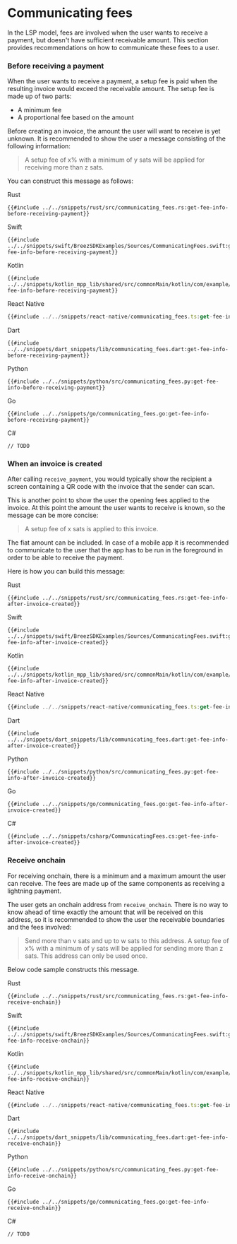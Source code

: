# Communicating fees

In the LSP model, fees are involved when the user wants to receive a payment, but doesn't have sufficient receivable amount. This section provides recommendations on how to communicate these fees to a user.

### Before receiving a payment
When the user wants to receive a payment, a setup fee is paid when the resulting invoice would exceed the receivable amount.
The setup fee is made up of two parts:
- A minimum fee
- A proportional fee based on the amount

Before creating an invoice, the amount the user will want to receive is yet unknown. It is recommended to show the user a message consisting of the following information:

> A setup fee of x% with a minimum of y sats will be applied for receiving more than z sats.

You can construct this message as follows:

<custom-tabs category="lang">
<div slot="title">Rust</div>
<section>

```rust,ignore
{{#include ../../snippets/rust/src/communicating_fees.rs:get-fee-info-before-receiving-payment}}
```
</section>

<div slot="title">Swift</div>
<section>

```swift,ignore
{{#include ../../snippets/swift/BreezSDKExamples/Sources/CommunicatingFees.swift:get-fee-info-before-receiving-payment}}
```
</section>

<div slot="title">Kotlin</div>
<section>

```kotlin,ignore
{{#include ../../snippets/kotlin_mpp_lib/shared/src/commonMain/kotlin/com/example/kotlinmpplib/CommunicatingFees.kt:get-fee-info-before-receiving-payment}}
```
</section>

<div slot="title">React Native</div>
<section>

```typescript
{{#include ../../snippets/react-native/communicating_fees.ts:get-fee-info-before-receiving-payment}}
```
</section>

<div slot="title">Dart</div>
<section>

```dart,ignore
{{#include ../../snippets/dart_snippets/lib/communicating_fees.dart:get-fee-info-before-receiving-payment}}
```
</section>

<div slot="title">Python</div>
<section>

```python,ignore
{{#include ../../snippets/python/src/communicating_fees.py:get-fee-info-before-receiving-payment}}
```
</section>

<div slot="title">Go</div>
<section>

```go,ignore
{{#include ../../snippets/go/communicating_fees.go:get-fee-info-before-receiving-payment}}
```
</section>

<div slot="title">C#</div>
<section>

```cs,ignore
// TODO
```
</section>
</custom-tabs>

### When an invoice is created
After calling `receive_payment`, you would typically show the recipient a screen containing a QR code with the invoice that the sender can scan.

This is another point to show the user the opening fees applied to the invoice. At this point the amount the user wants to receive is known, so the message can be more concise:

> A setup fee of x sats is applied to this invoice.

The fiat amount can be included. In case of a mobile app it is recommended to communicate to the user that the app has to be run in the foreground in order to be able to receive the payment.

Here is how you can build this message:

<custom-tabs category="lang">
<div slot="title">Rust</div>
<section>

```rust,ignore
{{#include ../../snippets/rust/src/communicating_fees.rs:get-fee-info-after-invoice-created}}
```
</section>

<div slot="title">Swift</div>
<section>

```swift,ignore
{{#include ../../snippets/swift/BreezSDKExamples/Sources/CommunicatingFees.swift:get-fee-info-after-invoice-created}}
```
</section>

<div slot="title">Kotlin</div>
<section>

```kotlin,ignore
{{#include ../../snippets/kotlin_mpp_lib/shared/src/commonMain/kotlin/com/example/kotlinmpplib/CommunicatingFees.kt:get-fee-info-after-invoice-created}}
```
</section>

<div slot="title">React Native</div>
<section>

```typescript
{{#include ../../snippets/react-native/communicating_fees.ts:get-fee-info-after-invoice-created}}
```
</section>

<div slot="title">Dart</div>
<section>

```dart,ignore
{{#include ../../snippets/dart_snippets/lib/communicating_fees.dart:get-fee-info-after-invoice-created}}
```
</section>

<div slot="title">Python</div>
<section>

```python,ignore
{{#include ../../snippets/python/src/communicating_fees.py:get-fee-info-after-invoice-created}}
```
</section>

<div slot="title">Go</div>
<section>

```go,ignore
{{#include ../../snippets/go/communicating_fees.go:get-fee-info-after-invoice-created}}
```
</section>

<div slot="title">C#</div>
<section>

```cs,ignore
{{#include ../../snippets/csharp/CommunicatingFees.cs:get-fee-info-after-invoice-created}}
```
</section>
</custom-tabs>


### Receive onchain
For receiving onchain, there is a minimum and a maximum amount the user can receive. The fees are made up of the same components as receiving a lightning payment.

The user gets an onchain address from `receive_onchain`. There is no way to know ahead of time exactly the amount that will be received on this address, so it is recommended to show the user the receivable boundaries and the fees involved:

> Send more than v sats and up to w sats to this address. A setup fee of x% with a minimum of y sats will be applied for sending more than z sats. This address can only be used once.

Below code sample constructs this message.

<custom-tabs category="lang">
<div slot="title">Rust</div>
<section>

```rust,ignore
{{#include ../../snippets/rust/src/communicating_fees.rs:get-fee-info-receive-onchain}}
```
</section>

<div slot="title">Swift</div>
<section>

```swift,ignore
{{#include ../../snippets/swift/BreezSDKExamples/Sources/CommunicatingFees.swift:get-fee-info-receive-onchain}}
```
</section>

<div slot="title">Kotlin</div>
<section>

```kotlin,ignore
{{#include ../../snippets/kotlin_mpp_lib/shared/src/commonMain/kotlin/com/example/kotlinmpplib/CommunicatingFees.kt:get-fee-info-receive-onchain}}
```
</section>

<div slot="title">React Native</div>
<section>

```typescript
{{#include ../../snippets/react-native/communicating_fees.ts:get-fee-info-receive-onchain}}
```
</section>

<div slot="title">Dart</div>
<section>

```dart,ignore
{{#include ../../snippets/dart_snippets/lib/communicating_fees.dart:get-fee-info-receive-onchain}}
```
</section>

<div slot="title">Python</div>
<section>

```python,ignore
{{#include ../../snippets/python/src/communicating_fees.py:get-fee-info-receive-onchain}}
```
</section>

<div slot="title">Go</div>
<section>

```go,ignore
{{#include ../../snippets/go/communicating_fees.go:get-fee-info-receive-onchain}}
```
</section>

<div slot="title">C#</div>
<section>

```cs,ignore
// TODO
```
</section>
</custom-tabs>